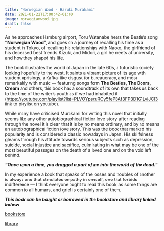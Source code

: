 ```yaml
---
title: "Norwegian Wood - Haruki Murakami"
date: 2021-01-22T17:00:42+01:00
image: norwegianwood.jpg
draft: false
---
```



As he approaches Hamburg airport, Toru Watanabe hears the Beatle’s song **“Norwegian Wood”**, and goes on a journey of recalling his time as a student in Tokyo, of recalling his relationships with Naoko, the girlfriend of his deceased best friends Kizuki, and Midori, a girl he meets at university, and how they shaped his life.


The book illustrates the world of Japan in the late 60s, a futuristic society looking hopefully to the west. It paints a vibrant picture of its age with student uprisings, a Kafka-like disgust for bureaucracy, and most remarkably with music — featuring songs form **The Beatles, The Doors, Cream** and others, this book has a soundtrack of its own that takes us back to the time of the writer’s youth as if we had inhabited it (https://youtube.com/playlist?list=PLVOYpscuRCy5fePBAf3FP3D1G1LviJCl3 link to playlist on youtube).  


While many have criticised Murakami for writing this novel that initially seems like any other autobiographical fiction love story, after reading through the novel it is clear that it is by no means ordinary, and by no means an autobiographical fiction love story. This was the book that marked his popularity and is considered a classic nowadays in Japan. His skilfulness gleams through his attitude towards serious subjects such as depression, suicide, social injustice and sacrifice, culminating in what may be one of the most beautiful passages on the death of a loved one and on the void left behind.


***“Once upon a time, you dragged a part of me into the world of the dead.”***


In my experience a book that speaks of the losses and troubles of another is always one that stimulates empathy in oneself, one that forbids indifference — I think everyone ought to read this book, as some things are common to all humans, and grief is certainly one of them. 


***This book can be bought or borrowed in the bookstore and library linked below:***


[bookstore](https://books.ba/knjizara/beletristika/norwegian-wood-detail) 


[library](https://plus.bh.cobiss.net/opac7/bib/bgsa/2254371)